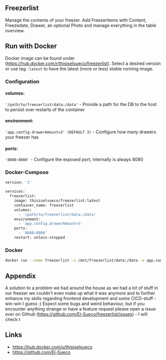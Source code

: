 ## Freezerlist
Manage the contents of your freezer. Add Freezeritems with Content, Freezedate, Drawer, an optional Photo and manage everything in the table overview.

## Run with Docker
Docker image can be found under (https://hub.docker.com/r/thisiselsueco/freezerlist).
Select a desired version or use tag `:latest` to have the latest (more or less) stable running image.


### Configuration
#### volumes:
`'/path/to/freezerlist/data:/data'` - Provide a path for the DB to the host to persist over restarts of the container

#### environment:
`'app.config.drawerAmount=3' (DEFAULT 3)` - Configure how many drawers your freezer has

#### ports:
`'8080:8080'` - Configure the exposed port, internally is always 8080

### Docker-Compose

```bash
version: '3'

services:
  freezerlist:
    image: thisiselsueco/freezerlist:latest
    container_name: freezerlist
    volumes:
      - '/path/to/freezerlist/data:/data'
    environment:
      - 'app.config.drawerAmount=3'
    ports:
      - '8080:8080'
    restart: unless-stopped

```

### Docker

```bash
docker run --name freezerlist -v /mnt/freezerlist/data:/data -e app.config.drawerAmount=3 -p 8080:8080 --restart unless-stopped thisiselsueco/freezerlist:latest
```

## Appendix
A solution to a problem we had around the house as we had a lot of stuff in our freezer we couldn't even make up what it was anymore and to further enhance my skills regarding frontend development and some CICD-stuff - win-win I guess :)
Expect some bugs and weird behaviour, but if you encounter anything strange or have a feature request please open a issue over on Github (https://github.com/El-Sueco/freezerlist/issues) - I will check t


## Links
- https://hub.docker.com/u/thisiselsueco
- https://github.com/El-Sueco